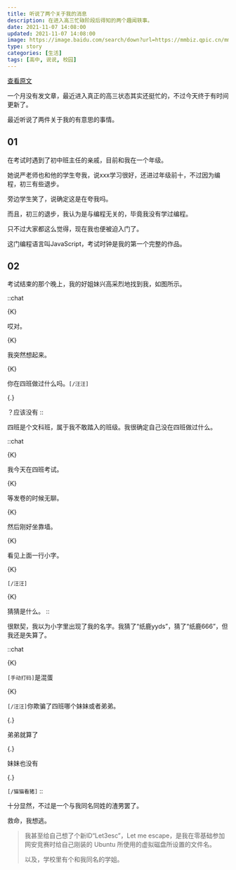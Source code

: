 ```yaml
---
title: 听说了两个关于我的消息
description: 在进入高三忙碌阶段后得知的两个趣闻轶事。
date: 2021-11-07 14:08:00
updated: 2021-11-07 14:08:00
image: https://image.baidu.com/search/down?url=https://mmbiz.qpic.cn/mmbiz_jpg/9sIibiadwv3fZclobj17h7XiawIziavdejl55ziahIqnyXrJV1YibpXxSZNMj6yybyo5ic6pF5f1K6NulElicVCCnDeaiag/640
type: story
categories: [生活]
tags: [高中, 说说, 校园]
---
```


[查看原文](https://mp.weixin.qq.com/s/S8Em0RoySgjOGQMExHTHag)

一个月没有发文章，最近进入真正的高三状态其实还挺忙的，不过今天终于有时间更新了。

最近听说了两件关于我的有意思的事情。

## 01

在考试时遇到了初中班主任的亲戚，目前和我在一个年级。

她说严老师也和他的学生夸我，说xxx学习很好，还进过年级前十，不过因为编程，初三有些退步。

旁边学生笑了，说确定这是在夸我吗。

而且，初三的退步，我认为是与编程无关的，毕竟我没有学过编程。

只不过大家都这么觉得，现在我也便被迫入门了。

这门编程语言叫JavaScript，考试时钟是我的第一个完整的作品。

## 02

考试结束的那个晚上，我的好姐妹兴高采烈地找到我，如图所示。

::chat

{K}

哎对。

{K}

我突然想起来。

{K}

你在四班做过什么吗。`[/汪汪]`

{.}

？应该没有
::

四班是个文科班，属于我不敢踏入的班级。我很确定自己没在四班做过什么。

::chat

{K}

我今天在四班考试。

{K}

等发卷的时候无聊。

{K}

然后刚好坐靠墙。

{K}

看见上面一行小字。

{K}

`[/汪汪]`

{K}

猜猜是什么。
::

很默契，我以为小字里出现了我的名字。我猜了“纸鹿yyds”，猜了“纸鹿666”，但我还是失算了。

::chat

{K}

`[手动打码]`是混蛋

{K}

`[/汪汪]`你欺骗了四班哪个妹妹或者弟弟。

{.}

弟弟就算了

{.}

妹妹也没有

{.}

`[/猫猫看猪]`
::

十分显然，不过是一个与我同名同姓的渣男罢了。

救命，我想逃。

> 我甚至给自己想了个新ID“Let3esc”，Let me escape，是我在零基础参加网安竞赛时给自己刚装的 Ubuntu 所使用的虚拟磁盘所设置的文件名。
>
> 以及，学校里有个和我同名的学姐。
